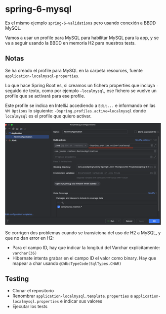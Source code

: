 # spring-6-mysql

Es el mismo ejemplo `spring-6-validations` pero usando conexión a BBDD MySQL.

Vamos a usar un profile para MySQL para habilitar MySQL para la app, y se va a seguir usando la BBDD en memoria H2 para nuestros tests.

## Notas

Se ha creado el profile para MySQL en la carpeta resources, fuente `application-localmysql-properties`.

Lo que hace Spring Boot es, si creamos un fichero properties que incluya `-` seguido de texto, como por ejemplo `-localmysql`, ese fichero se vuelve un profile que se activará para ese profile.

Este profile se indica en IntelliJ accediendo a `Edit...`  e informando en las `VM Options` lo siguiente: `-Dspring.profiles.active=localmysql` donde `localmysql` es el profile que quiero activar.

![alt Activate Profiles](../images/04-Activate-Profiles.png)

Se corrigen dos problemas cuando se transiciona del uso de H2 a MySQL, y que no dan error en H2:

- Para el campo ID, hay que indicar la longitud del Varchar explícitamente: `varchar(36)`
- Hibernate intenta grabar en el campo ID el valor como binary. Hay que mapear a char usando `@JdbcTypeCode(SqlTypes.CHAR)`

## Testing

- Clonar el repositorio
- Renombrar `application-localmysql.template.properties` a `application-localmysql.properties` e indicar sus valores
- Ejecutar los tests
